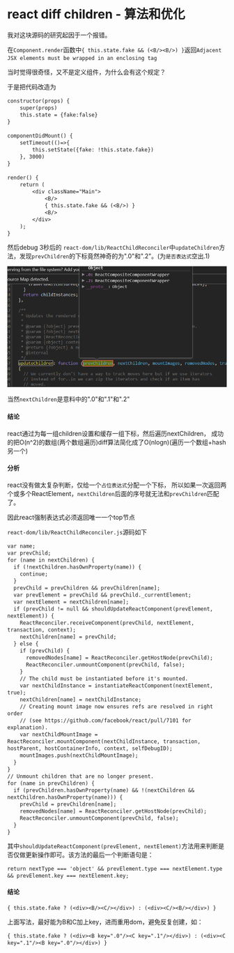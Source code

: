 # react diff children - 算法和优化

我对这块源码的研究起因于一个报错。

在`Component.render`函数中`{ this.state.fake && (<B/><B/>) }`返回`Adjacent JSX elements must be wrapped in an enclosing tag `

当时觉得很奇怪，又不是定义组件，为什么会有这个规定？



于是把代码改造为

    constructor(props) {
        super(props)
        this.state = {fake:false}
    }
    
    componentDidMount() {
        setTimeout(()=>{
            this.setState({fake: !this.state.fake})
        }, 3000)
    }
    
    render() {
        return (
            <div className="Main">
				<B/>
				{ this.state.fake && (<B/>) }
				<B/>
            </div>
        );
    }
    


然后debug 3秒后的 `react-dom/lib/ReactChildReconciler`中`updateChildren`方法，发现`prevChildren`的下标竟然神奇的为".0"和".2"。(为`是否表达式`空出.1)

![](https://raw.githubusercontent.com/jiajianrong/MarkdownPhotos/master/react-learn/ReactChildReconciler.updateChildren.png)

当然`nextChildren`是意料中的".0"和".1"和".2"


#### 结论

react通过为每一组children设置和缓存一组下标，然后遍历nextChildren，
成功的把O(n^2)的数组(两个数组遍历)diff算法简化成了O(nlogn)(遍历一个数组+hash另一个)

#### 分析

react没有做太复杂判断，仅给一个`占位表达式`分配一个下标，
所以如果一次返回两个或多个ReactElement，`nextChildren`后面的序号就无法和`prevChildren`匹配了。

因此react强制表达式必须返回唯一一个top节点


`react-dom/lib/ReactChildReconciler.js`源码如下


    var name;
    var prevChild;
    for (name in nextChildren) {
      if (!nextChildren.hasOwnProperty(name)) {
        continue;
      }
      prevChild = prevChildren && prevChildren[name];
      var prevElement = prevChild && prevChild._currentElement;
      var nextElement = nextChildren[name];
      if (prevChild != null && shouldUpdateReactComponent(prevElement, nextElement)) {
        ReactReconciler.receiveComponent(prevChild, nextElement, transaction, context);
        nextChildren[name] = prevChild;
      } else {
        if (prevChild) {
          removedNodes[name] = ReactReconciler.getHostNode(prevChild);
          ReactReconciler.unmountComponent(prevChild, false);
        }
        // The child must be instantiated before it's mounted.
        var nextChildInstance = instantiateReactComponent(nextElement, true);
        nextChildren[name] = nextChildInstance;
        // Creating mount image now ensures refs are resolved in right order
        // (see https://github.com/facebook/react/pull/7101 for explanation).
        var nextChildMountImage = ReactReconciler.mountComponent(nextChildInstance, transaction, hostParent, hostContainerInfo, context, selfDebugID);
        mountImages.push(nextChildMountImage);
      }
    }
    // Unmount children that are no longer present.
    for (name in prevChildren) {
      if (prevChildren.hasOwnProperty(name) && !(nextChildren && nextChildren.hasOwnProperty(name))) {
        prevChild = prevChildren[name];
        removedNodes[name] = ReactReconciler.getHostNode(prevChild);
        ReactReconciler.unmountComponent(prevChild, false);
      }
    }



其中`shouldUpdateReactComponent(prevElement, nextElement)`方法用来判断是否仅做更新操作即可。该方法的最后一个判断语句是：

	return nextType === 'object' && prevElement.type === nextElement.type && prevElement.key === nextElement.key;


#### 结论


	{ this.state.fake ? (<div><B/><C/></div>) : (<div><C/><B/></div>) }

上面写法，最好能为B和C加上key，进而重用dom，避免反复创建，如：

	{ this.state.fake ? (<div><B key=".0"/><C key=".1"/></div>) : (<div><C key=".1"/><B key=".0"/></div>) }
